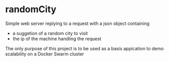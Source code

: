 # randomCity

Simple web server replying to a request with a json object containing
* a suggetion of a random city to visit
* the ip of the machine handling the request

The only purpose of this project is to be used as a basis appication to demo scalability on a Docker Swarm cluster
